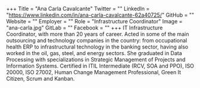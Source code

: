+++
Title = "Ana Carla Cavalcante"
Twitter = ""
LinkedIn = "https://www.linkedin.com/in/ana-carla-cavalcante-62a40725/"
GitHub = ""
Website = ""
Employer = ""
Role = "Infrastructure Coordinator"
Image = "ana-carla.jpg"
GitLab = ""
Facebook = ""
+++
IT Infrastructure Coordinator, with more than 20 years of career. Acted in some of the main outsourcing and technology companies in the country: from occupational health ERP to infrastructural technology in the banking sector, having also worked in the oil, gas, steel, and energy sectors. She graduated in Data Processing with specializations in Strategic Management of Projects and Information Systems. Certified in ITIL Intermediate (RCV, SOA and PPO), ISO 20000, ISO 27002, Human Change Management Professional, Green It Citizen, Scrum and Kanban.
